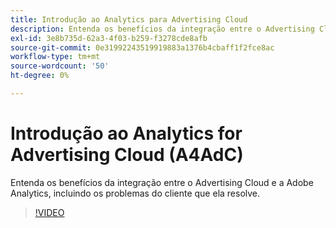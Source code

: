 ```yaml
---
title: Introdução ao Analytics para Advertising Cloud
description: Entenda os benefícios da integração entre o Advertising Cloud e a Adobe Analytics, incluindo os problemas do cliente que ela resolve.
exl-id: 3e8b735d-62a3-4f03-b259-f3278cde8afb
source-git-commit: 0e31992243519919883a1376b4cbaff1f2fce8ac
workflow-type: tm+mt
source-wordcount: '50'
ht-degree: 0%

---
```


# Introdução ao Analytics for Advertising Cloud (A4AdC)

Entenda os benefícios da integração entre o Advertising Cloud e a Adobe Analytics, incluindo os problemas do cliente que ela resolve.

>[!VIDEO](https://video.tv.adobe.com/v/33491)
